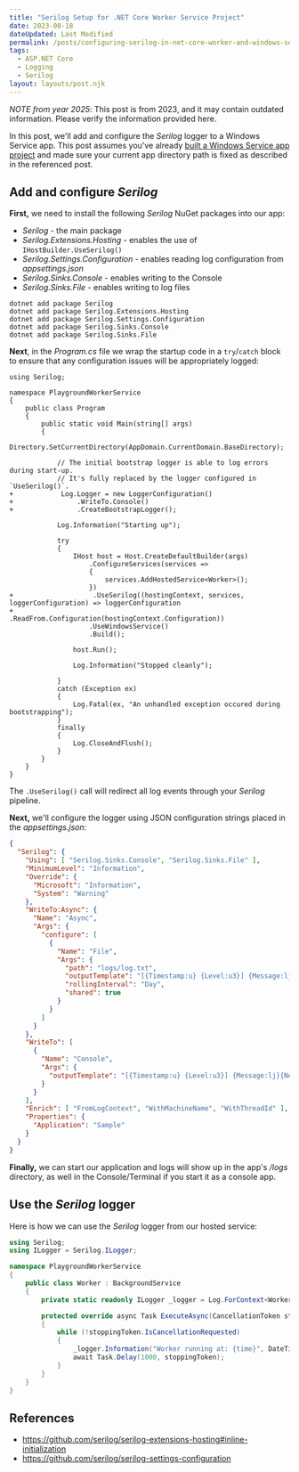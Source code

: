 ```yaml
---
title: "Serilog Setup for .NET Core Worker Service Project"
date: 2023-08-18
dateUpdated: Last Modified
permalink: /posts/configuring-serilog-in-net-core-worker-and-windows-service-applications/
tags:
  - ASP.NET Core
  - Logging
  - Serilog
layout: layouts/post.njk
---
```


*NOTE from year 2025*: This post is from 2023, and it may contain outdated information. Please verify the information provided here.

In this post, we'll add and configure the *Serilog* logger to a Windows Service app. This post assumes you've already [built a Windows Service app project](/building-windows-service-applications-in-net-core) and made sure your current app directory path is fixed as described in the referenced post.

## Add and configure *Serilog*

**First,** we need to install the following *Serilog* NuGet packages into our app:
- *Serilog* - the main package
- *Serilog.Extensions.Hosting* - enables the use of `IHostBuilder.UseSerilog()`
- *Serilog.Settings.Configuration* - enables reading log configuration from *appsettings.json*
- *Serilog.Sinks.Console* - enables writing to the Console
- *Serilog.Sinks.File* - enables writing to log files

```
dotnet add package Serilog
dotnet add package Serilog.Extensions.Hosting
dotnet add package Serilog.Settings.Configuration
dotnet add package Serilog.Sinks.Console
dotnet add package Serilog.Sinks.File
```

**Next**, in the _Program.cs_ file we wrap the startup code in a `try`/`catch` block to ensure that any configuration issues will be appropriately logged:

```diff-cs
using Serilog;

namespace PlaygroundWorkerService
{
    public class Program
    {
        public static void Main(string[] args)
        {
            Directory.SetCurrentDirectory(AppDomain.CurrentDomain.BaseDirectory);

            // The initial bootstrap logger is able to log errors during start-up.
            // It's fully replaced by the logger configured in `UseSerilog()`.
+            Log.Logger = new LoggerConfiguration()
+                .WriteTo.Console()
+                .CreateBootstrapLogger();

            Log.Information("Starting up");

            try
            {
                IHost host = Host.CreateDefaultBuilder(args)
                    .ConfigureServices(services =>
                    {
                        services.AddHostedService<Worker>();
                    })
+                    .UseSerilog((hostingContext, services, loggerConfiguration) => loggerConfiguration
+                        .ReadFrom.Configuration(hostingContext.Configuration))
                    .UseWindowsService()
                    .Build();
                    
                host.Run();

                Log.Information("Stopped cleanly");

            }
            catch (Exception ex)
            {
                Log.Fatal(ex, "An unhandled exception occured during bootstrapping");
            }
            finally
            {
                Log.CloseAndFlush();
            }
        }
    }
}
```

The `.UseSerilog()` call will redirect all log events through your *Serilog* pipeline.

**Next,** we'll configure the logger using JSON configuration strings placed in the *appsettings.json*:

```json
{
  "Serilog": {
    "Using": [ "Serilog.Sinks.Console", "Serilog.Sinks.File" ],
    "MinimumLevel": "Information",
    "Override": {
      "Microsoft": "Information",
      "System": "Warning"
    },
    "WriteTo:Async": {
      "Name": "Async",
      "Args": {
        "configure": [
          {
            "Name": "File",
            "Args": {
              "path": "logs/log.txt",
              "outputTemplate": "[{Timestamp:u} {Level:u3}] {Message:lj}{NewLine}{Exception}",
              "rollingInterval": "Day",
              "shared": true
            }
          }
        ]
      }
    },
    "WriteTo": [
      {
        "Name": "Console",
        "Args": {
          "outputTemplate": "[{Timestamp:u} {Level:u3}] {Message:lj}{NewLine}{Exception}"
        }
      }
    ],
    "Enrich": [ "FromLogContext", "WithMachineName", "WithThreadId" ],
    "Properties": {
      "Application": "Sample"
    }
  }
}
```

**Finally,** we can start our application and logs will show up in the app's */logs* directory, as well in the Console/Terminal if you start it as a console app.

## Use the *Serilog* logger

Here is how we can use the *Serilog* logger from our hosted service:

```cs
using Serilog;
using ILogger = Serilog.ILogger;

namespace PlaygroundWorkerService
{
    public class Worker : BackgroundService
    {
        private static readonly ILogger _logger = Log.ForContext<Worker>();

        protected override async Task ExecuteAsync(CancellationToken stoppingToken)
        {
            while (!stoppingToken.IsCancellationRequested)
            {
                _logger.Information("Worker running at: {time}", DateTimeOffset.Now);
                await Task.Delay(1000, stoppingToken);
            }
        }
    }
}
```

## References

- https://github.com/serilog/serilog-extensions-hosting#inline-initialization
- https://github.com/serilog/serilog-settings-configuration
